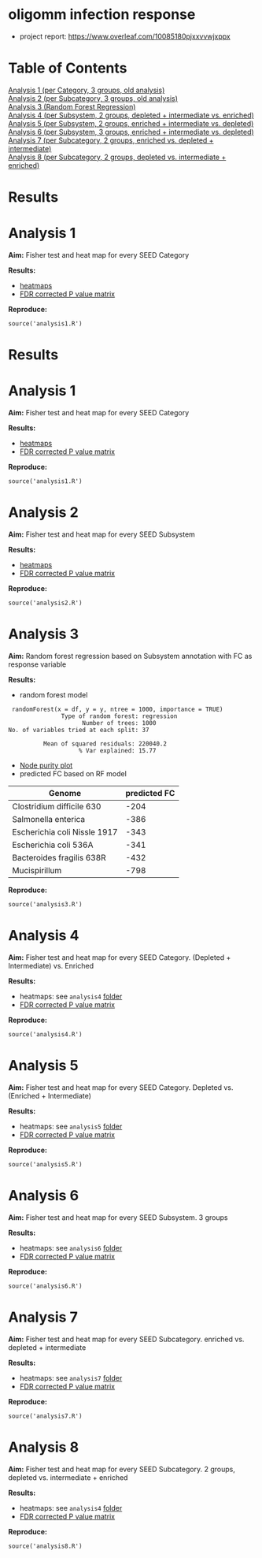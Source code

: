 # oligomm infection response

- project report: https://www.overleaf.com/10085180pjxxvvwjxppx

# Table of Contents  
[Analysis 1 (per Category, 3 groups, old analysis)](#analysis-1)  
[Analysis 2 (per Subcategory, 3 groups, old analysis)](#analysis-2)  
[Analysis 3 (Random Forest Regression)](#analysis-3)  
[Analysis 4 (per Subsystem, 2 groups, depleted + intermediate vs. enriched)](#analysis-4)  
[Analysis 5 (per Subsystem, 2 groups, enriched + intermediate vs. depleted)](#analysis-5)  
[Analysis 6 (per Subsystem, 3 groups, enriched + intermediate vs. depleted)](#analysis-6)  
[Analysis 7 (per Subcategory, 2 groups, enriched vs. depleted + intermediate)](#analysis-7)  
[Analysis 8 (per Subcategory, 2 groups, depleted vs. intermediate + enriched)](#analysis-8)  

# Results
# Analysis 1
**Aim:** Fisher test and heat map for every SEED Category

**Results:**
- [heatmaps](results/analysis1/)
- [FDR corrected P value matrix](results/analysis1/pval_category.txt)

**Reproduce:**

```
source('analysis1.R')
```

# Results
# Analysis 1
**Aim:** Fisher test and heat map for every SEED Category

**Results:**
- [heatmaps](analysis1/)
- [FDR corrected P value matrix](analysis1/pval_category.txt)

**Reproduce:**

```
source('analysis1.R')
```

# Analysis 2
**Aim:** Fisher test and heat map for every SEED Subsystem

**Results:**
- [heatmaps](analysis2/)
- [FDR corrected P value matrix](analysis2/pval_subsystem.txt)

**Reproduce:**

```
source('analysis2.R')
```

# Analysis 3
**Aim:** Random forest regression based on Subsystem annotation with FC as response variable

**Results:**
- random forest model
```
 randomForest(x = df, y = y, ntree = 1000, importance = TRUE) 
               Type of random forest: regression
                     Number of trees: 1000
No. of variables tried at each split: 37

          Mean of squared residuals: 220040.2
                    % Var explained: 15.77
```

- [Node purity plot](analysis3/node_purity.pdf)
- predicted FC based on RF model

| Genome                       | predicted FC |
|------------------------------|--------------|
| Clostridium difficile 630    | -204         |
| Salmonella enterica          | -386         |
| Escherichia coli Nissle 1917 | -343         |
| Escherichia coli 536A        | -341         |
| Bacteroides fragilis 638R    | -432         |
| Mucispirillum                | -798         |

**Reproduce:**

```
source('analysis3.R')
```

# Analysis 4
**Aim:** Fisher test and heat map for every SEED Category. (Depleted + Intermediate) vs. Enriched

**Results:**
- heatmaps: see `analysis4` [folder](analysis4/)
- [FDR corrected P value matrix](analysis4/table1.xlsx)

**Reproduce:**

```
source('analysis4.R')
```

# Analysis 5
**Aim:** Fisher test and heat map for every SEED Category. Depleted vs. (Enriched + Intermediate)

**Results:**
- heatmaps: see `analysis5` [folder](analysis5/)
- [FDR corrected P value matrix](analysis5/table2.xlsx)

**Reproduce:**

```
source('analysis5.R')
```


# Analysis 6
**Aim:** Fisher test and heat map for every SEED Subsystem. 3 groups

**Results:**
- heatmaps: see `analysis6` [folder](analysis6/)
- [FDR corrected P value matrix](analysis6/table5.xlsx)

**Reproduce:**

```
source('analysis6.R')
```


# Analysis 7
**Aim:** Fisher test and heat map for every SEED Subcategory. enriched vs. depleted + intermediate

**Results:**
- heatmaps: see `analysis7` [folder](analysis7/)
- [FDR corrected P value matrix](analysis7/table3.xlsx)

**Reproduce:**

```
source('analysis7.R')
```


# Analysis 8
**Aim:** Fisher test and heat map for every SEED Subcategory. 2 groups, depleted vs. intermediate + enriched

**Results:**
- heatmaps: see `analysis4` [folder](analysis8/)
- [FDR corrected P value matrix](analysis8/table4.xlsx)

**Reproduce:**

```
source('analysis8.R')
```
